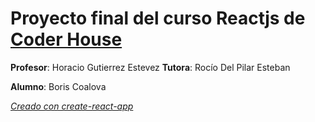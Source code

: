 # Proyecto final del curso Reactjs de [Coder House](https://www.coderhouse.com/)

**Profesor**: Horacio Gutierrez Estevez
**Tutora**: Rocío Del Pilar Esteban

**Alumno**: Boris Coalova

[*Creado con create-react-app*](https://create-react-app.dev/)
